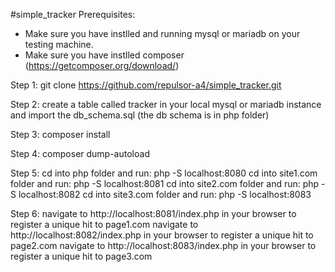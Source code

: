 #simple_tracker
Prerequisites:
- Make sure you have instlled and running mysql or mariadb on your testing machine.
- Make sure you have instlled composer (https://getcomposer.org/download/)

Step 1:
git clone https://github.com/repulsor-a4/simple_tracker.git

Step 2:
create a table called tracker in your local mysql or mariadb instance and import the db_schema.sql (the db schema is in php folder)

Step 3:
composer install

Step 4:
composer dump-autoload

Step 5:
cd into php   folder and run: php -S localhost:8080
cd into site1.com folder and run: php -S localhost:8081
cd into site2.com folder and run: php -S localhost:8082
cd into site3.com folder and run: php -S localhost:8083

Step 6:
navigate to http://localhost:8081/index.php in your browser to register a unique hit to page1.com
navigate to http://localhost:8082/index.php in your browser to register a unique hit to page2.com
navigate to http://localhost:8083/index.php in your browser to register a unique hit to page3.com
